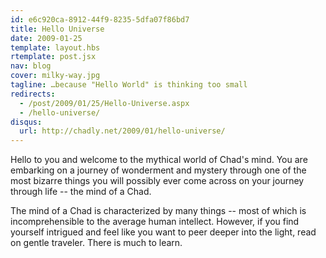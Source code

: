 ```yaml
---
id: e6c920ca-8912-44f9-8235-5dfa07f86bd7
title: Hello Universe
date: 2009-01-25
template: layout.hbs
rtemplate: post.jsx
nav: blog
cover: milky-way.jpg
tagline: …because "Hello World" is thinking too small
redirects:
  - /post/2009/01/25/Hello-Universe.aspx
  - /hello-universe/
disqus:
  url: http://chadly.net/2009/01/hello-universe/
---
```


Hello to you and welcome to the mythical world of Chad's mind. You are embarking on a journey of wonderment and mystery through one of the most bizarre things you will possibly ever come across on your journey through life -- the mind of a Chad.

The mind of a Chad is characterized by many things -- most of which is incomprehensible to the average human intellect. However, if you find yourself intrigued and feel like you want to peer deeper into the light, read on gentle traveler. There is much to learn.
